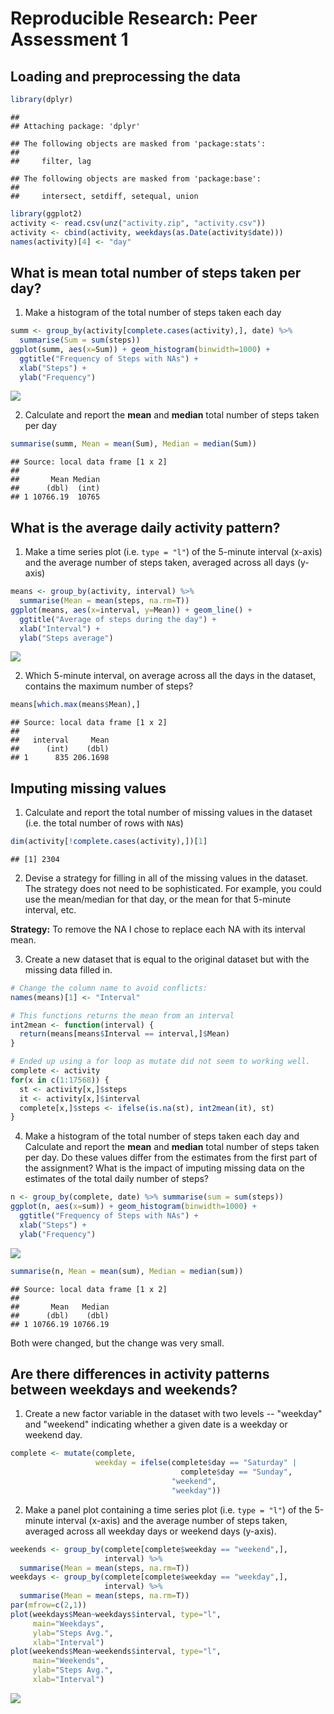 # Reproducible Research: Peer Assessment 1


## Loading and preprocessing the data


```r
library(dplyr)
```

```
## 
## Attaching package: 'dplyr'
```

```
## The following objects are masked from 'package:stats':
## 
##     filter, lag
```

```
## The following objects are masked from 'package:base':
## 
##     intersect, setdiff, setequal, union
```

```r
library(ggplot2)
activity <- read.csv(unz("activity.zip", "activity.csv"))
activity <- cbind(activity, weekdays(as.Date(activity$date)))
names(activity)[4] <- "day"
```

## What is mean total number of steps taken per day?


1. Make a histogram of the total number of steps taken each day



```r
summ <- group_by(activity[complete.cases(activity),], date) %>% 
  summarise(Sum = sum(steps))
ggplot(summ, aes(x=Sum)) + geom_histogram(binwidth=1000) +
  ggtitle("Frequency of Steps with NAs") +
  xlab("Steps") +
  ylab("Frequency")
```

![](PA1_template_files/figure-html/unnamed-chunk-2-1.png)<!-- -->

2. Calculate and report the **mean** and **median** total number of steps taken per day


```r
summarise(summ, Mean = mean(Sum), Median = median(Sum))
```

```
## Source: local data frame [1 x 2]
## 
##       Mean Median
##      (dbl)  (int)
## 1 10766.19  10765
```

## What is the average daily activity pattern?

1. Make a time series plot (i.e. `type = "l"`) of the 5-minute interval (x-axis) and the average number of steps taken, averaged across all days (y-axis)


```r
means <- group_by(activity, interval) %>% 
  summarise(Mean = mean(steps, na.rm=T))
ggplot(means, aes(x=interval, y=Mean)) + geom_line() +
  ggtitle("Average of steps during the day") +
  xlab("Interval") +
  ylab("Steps average")
```

![](PA1_template_files/figure-html/unnamed-chunk-4-1.png)<!-- -->

2. Which 5-minute interval, on average across all the days in the dataset, contains the maximum number of steps?


```r
means[which.max(means$Mean),]
```

```
## Source: local data frame [1 x 2]
## 
##   interval     Mean
##      (int)    (dbl)
## 1      835 206.1698
```
## Imputing missing values

1. Calculate and report the total number of missing values in the dataset (i.e. the total number of rows with `NA`s)


```r
dim(activity[!complete.cases(activity),])[1]
```

```
## [1] 2304
```

2. Devise a strategy for filling in all of the missing values in the dataset. The strategy does not need to be sophisticated. For example, you could use the mean/median for that day, or the mean for that 5-minute interval, etc.
  
**Strategy:** To remove the NA I chose to replace each NA with its interval mean.

3. Create a new dataset that is equal to the original dataset but with the missing data filled in.


```r
# Change the column name to avoid conflicts:
names(means)[1] <- "Interval"

# This functions returns the mean from an interval
int2mean <- function(interval) {
  return(means[means$Interval == interval,]$Mean)
}

# Ended up using a for loop as mutate did not seem to working well.
complete <- activity
for(x in c(1:17568)) {
  st <- activity[x,]$steps
  it <- activity[x,]$interval
  complete[x,]$steps <- ifelse(is.na(st), int2mean(it), st)
}
```


4. Make a histogram of the total number of steps taken each day and Calculate and report the **mean** and **median** total number of steps taken per day. Do these values differ from the estimates from the first part of the assignment? What is the impact of imputing missing data on the estimates of the total daily number of steps?


```r
n <- group_by(complete, date) %>% summarise(sum = sum(steps))
ggplot(n, aes(x=sum)) + geom_histogram(binwidth=1000) +
  ggtitle("Frequency of Steps with NAs") +
  xlab("Steps") +
  ylab("Frequency")
```

![](PA1_template_files/figure-html/unnamed-chunk-8-1.png)<!-- -->

```r
summarise(n, Mean = mean(sum), Median = median(sum))
```

```
## Source: local data frame [1 x 2]
## 
##       Mean   Median
##      (dbl)    (dbl)
## 1 10766.19 10766.19
```

Both were changed, but the change was very small.

## Are there differences in activity patterns between weekdays and weekends?

1. Create a new factor variable in the dataset with two levels -- "weekday" and "weekend" indicating whether a given date is a weekday or weekend day.


```r
complete <- mutate(complete, 
                   weekday = ifelse(complete$day == "Saturday" | 
                                      complete$day == "Sunday", 
                                    "weekend", 
                                    "weekday"))
```

2. Make a panel plot containing a time series plot (i.e. `type = "l"`) of the 5-minute interval (x-axis) and the average number of steps taken, averaged across all weekday days or weekend days (y-axis).


```r
weekends <- group_by(complete[complete$weekday == "weekend",], 
                     interval) %>% 
  summarise(Mean = mean(steps, na.rm=T))
weekdays <- group_by(complete[complete$weekday == "weekday",], 
                     interval) %>% 
  summarise(Mean = mean(steps, na.rm=T))
par(mfrow=c(2,1))
plot(weekdays$Mean~weekdays$interval, type="l", 
     main="Weekdays", 
     ylab="Steps Avg.", 
     xlab="Interval")
plot(weekends$Mean~weekends$interval, type="l", 
     main="Weekends", 
     ylab="Steps Avg.", 
     xlab="Interval")
```

![](PA1_template_files/figure-html/unnamed-chunk-10-1.png)<!-- -->
